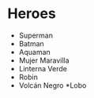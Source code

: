 # Heroes

* Superman
* Batman
* Aquaman
* Mujer Maravilla
* Linterna Verde
* Robin
* Volcán Negro
*Lobo
